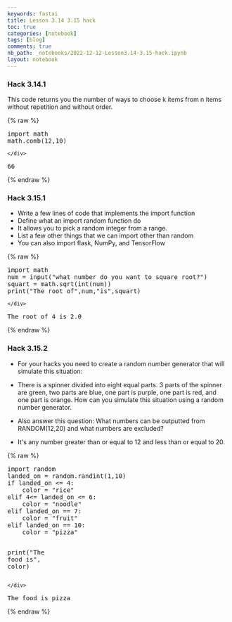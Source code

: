 ```yaml
---
keywords: fastai
title: Lesson 3.14 3.15 hack
toc: true
categories: [notebook]
tags: [blog]
comments: true
nb_path: _notebooks/2022-12-12-Lesson3.14-3.15-hack.ipynb
layout: notebook
---
```


<!--
#################################################
### THIS FILE WAS AUTOGENERATED! DO NOT EDIT! ###
#################################################
# file to edit: _notebooks/2022-12-12-Lesson3.14-3.15-hack.ipynb
-->

<div class="container" id="notebook-container">
        
<div class="cell border-box-sizing text_cell rendered"><div class="inner_cell">
<div class="text_cell_render border-box-sizing rendered_html">
<h3 id="Hack-3.14.1">Hack 3.14.1<a class="anchor-link" href="#Hack-3.14.1"> </a></h3><p>This code returns you the number of ways to choose k items from n items without repetition and without order.</p>

</div>
</div>
</div>
    {% raw %}
    
<div class="cell border-box-sizing code_cell rendered">
<div class="input">

<div class="inner_cell">
    <div class="input_area">
<div class=" highlight hl-ipython3"><pre><span></span><span class="kn">import</span> <span class="nn">math</span>
<span class="n">math</span><span class="o">.</span><span class="n">comb</span><span class="p">(</span><span class="mi">12</span><span class="p">,</span><span class="mi">10</span><span class="p">)</span>
</pre></div>

    </div>
</div>
</div>

<div class="output_wrapper">
<div class="output">

<div class="output_area">



<div class="output_text output_subarea output_execute_result">
<pre>66</pre>
</div>

</div>

</div>
</div>

</div>
    {% endraw %}

<div class="cell border-box-sizing text_cell rendered"><div class="inner_cell">
<div class="text_cell_render border-box-sizing rendered_html">
<h3 id="Hack-3.15.1">Hack 3.15.1<a class="anchor-link" href="#Hack-3.15.1"> </a></h3><ul>
<li>Write a few lines of code that implements the import function</li>
<li>Define what an import random function do</li>
<li>It allows you to pick a random integer from a range.</li>
<li>List a few other things that we can import other than random</li>
<li>You can also import flask, NumPy, and TensorFlow</li>
</ul>

</div>
</div>
</div>
    {% raw %}
    
<div class="cell border-box-sizing code_cell rendered">
<div class="input">

<div class="inner_cell">
    <div class="input_area">
<div class=" highlight hl-ipython3"><pre><span></span><span class="kn">import</span> <span class="nn">math</span>
<span class="n">num</span> <span class="o">=</span> <span class="nb">input</span><span class="p">(</span><span class="s2">&quot;what number do you want to square root?&quot;</span><span class="p">)</span>
<span class="n">squart</span> <span class="o">=</span> <span class="n">math</span><span class="o">.</span><span class="n">sqrt</span><span class="p">(</span><span class="nb">int</span><span class="p">(</span><span class="n">num</span><span class="p">))</span>
<span class="nb">print</span><span class="p">(</span><span class="s2">&quot;The root of&quot;</span><span class="p">,</span><span class="n">num</span><span class="p">,</span><span class="s2">&quot;is&quot;</span><span class="p">,</span><span class="n">squart</span><span class="p">)</span>
</pre></div>

    </div>
</div>
</div>

<div class="output_wrapper">
<div class="output">

<div class="output_area">

<div class="output_subarea output_stream output_stdout output_text">
<pre>The root of 4 is 2.0
</pre>
</div>
</div>

</div>
</div>

</div>
    {% endraw %}

<div class="cell border-box-sizing text_cell rendered"><div class="inner_cell">
<div class="text_cell_render border-box-sizing rendered_html">
<h3 id="Hack-3.15.2">Hack 3.15.2<a class="anchor-link" href="#Hack-3.15.2"> </a></h3><ul>
<li>For your hacks you need to create a random number generator that will simulate this situation:</li>
<li><p>There is a spinner divided into eight equal parts. 3 parts of the spinner are green, two parts are blue, one part is purple, one part is red, and one part is orange. How can you simulate this situation using a random number generator.</p>
</li>
<li><p>Also answer this question: What numbers can be outputted from RANDOM(12,20) and what numbers are excluded?</p>
</li>
<li>It's any number greater than or equal to 12 and less than or equal to 20.</li>
</ul>

</div>
</div>
</div>
    {% raw %}
    
<div class="cell border-box-sizing code_cell rendered">
<div class="input">

<div class="inner_cell">
    <div class="input_area">
<div class=" highlight hl-ipython3"><pre><span></span><span class="kn">import</span> <span class="nn">random</span>
<span class="n">landed_on</span> <span class="o">=</span> <span class="n">random</span><span class="o">.</span><span class="n">randint</span><span class="p">(</span><span class="mi">1</span><span class="p">,</span><span class="mi">10</span><span class="p">)</span>
<span class="k">if</span> <span class="n">landed_on</span> <span class="o">&lt;=</span> <span class="mi">4</span><span class="p">:</span>
    <span class="n">color</span> <span class="o">=</span> <span class="s2">&quot;rice&quot;</span>
<span class="k">elif</span> <span class="mi">4</span><span class="o">&lt;=</span> <span class="n">landed_on</span> <span class="o">&lt;=</span> <span class="mi">6</span><span class="p">:</span>
    <span class="n">color</span> <span class="o">=</span> <span class="s2">&quot;noodle&quot;</span>
<span class="k">elif</span> <span class="n">landed_on</span> <span class="o">==</span> <span class="mi">7</span><span class="p">:</span>
    <span class="n">color</span> <span class="o">=</span> <span class="s2">&quot;fruit&quot;</span>
<span class="k">elif</span> <span class="n">landed_on</span> <span class="o">==</span> <span class="mi">10</span><span class="p">:</span>
    <span class="n">color</span> <span class="o">=</span> <span class="s2">&quot;pizza&quot;</span>

<span class="nb">print</span><span class="p">(</span><span class="s2">&quot;The food is&quot;</span><span class="p">,</span> <span class="n">color</span><span class="p">)</span>
</pre></div>

    </div>
</div>
</div>

<div class="output_wrapper">
<div class="output">

<div class="output_area">

<div class="output_subarea output_stream output_stdout output_text">
<pre>The food is pizza
</pre>
</div>
</div>

</div>
</div>

</div>
    {% endraw %}

</div>
 

